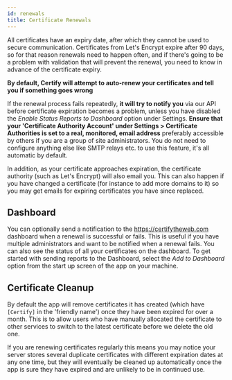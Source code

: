 ```yaml
---
id: renewals
title: Certificate Renewals
---
```


All certificates have an expiry date, after which they cannot be used to secure communication. Certificates from Let's Encrypt expire after 90 days, so for that reason renewals need to happen often, and if there's going to be a problem with validation that will prevent the renewal, you need to know in advance of the certificate expiry.

**By default, Certify will attempt to auto-renew your certificates and tell you if something goes wrong**

If the renewal process fails repeatedly, **it will try to notify you** via our API before certificate expiration becomes a problem, unless you have disabled the *Enable Status Reports to Dashboard* option under Settings. **Ensure that your 'Certificate Authority Account' under Settings > Certificate Authorities is set to a real, monitored, email address** preferably accessible by others if you are a group of site administrators. You do not need to configure anything else like SMTP relays etc. to use this feature, it's all automatic by default.

In addition, as your certificate approaches expiration, the certificate authority (such as Let's Encrypt) will also email you. This can also happen if you have changed a certificate (for instance to add more domains to it) so you may get emails for expiring certificates you have since replaced.

## Dashboard
You can optionally send a notification to the https://certifytheweb.com dashboard when a renewal is successful or fails. This is useful if you have multiple administrators and want to be notified when a renewal fails. You can also see the status of all your certificates on the dashboard. To get started with sending reports to the Dashboard, select the *Add to Dashboard* option from the start up screen of the app on your machine.

## Certificate Cleanup

By default the app will remove certificates it has created (which have `[Certify]` in the 'friendly name') once they have been expired for over a month. This is to allow users who have manually allocated the certificate to other services to switch to the latest certificate before we delete the old one.

If you are renewing certificates regularly this means you may notice your server stores several duplicate certificates with different expiration dates at any one time, but they will eventually be cleaned up automatically once the app is sure they have expired and are unlikely to be in continued use.
